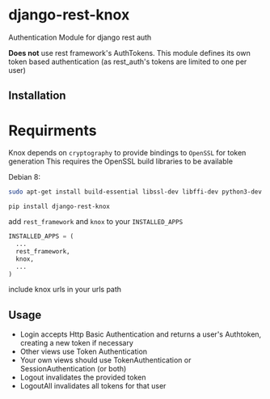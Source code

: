 # django-rest-knox
Authentication Module for django rest auth

**Does not** use rest framework's AuthTokens. This module defines its own
token based authentication (as rest_auth's tokens are limited to one per user)

## Installation

# Requirments

Knox depends on `cryptography` to provide bindings to `OpenSSL` for token generation
This requires the OpenSSL build libraries to be available

Debian 8:
```bash
sudo apt-get install build-essential libssl-dev libffi-dev python3-dev python-dev
```

```
pip install django-rest-knox
```

add `rest_framework` and `knox` to your `INSTALLED_APPS`

```python
INSTALLED_APPS = (
  ...
  rest_framework,
  knox,
  ...
)
```

include knox urls in your urls path

## Usage

- Login accepts Http Basic Authentication and returns a user's Authtoken,
  creating a new token if necessary
- Other views use Token Authentication
- Your own views should use TokenAuthentication or SessionAuthentication (or both)
- Logout invalidates the provided token
- LogoutAll invalidates all tokens for that user
